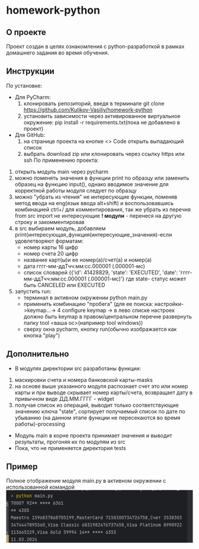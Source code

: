 # homework-python
## О проекте
Проект создан в целях ознакомления с python-разработкой в рамках домашнего задания во время обучения.
## Инструкции
По установке:
  * Для PyCharm:
    1. клонировать репозиторий, введя в терминале git clone https://github.com/Kulikov-Vasiliy/homework-python
    2. установить зависимости через активированное виртуальное окружение: pip install -r requirements.txt(пока не добавлено в проект)
  * Для GitHub:
    1. на странице проекта на кнопке <> Code открыть выпадающий список
    2. выбрать download zip или клонировать через ссылку https или ssh
По применению проекта:
1. открыть модуль main через pycharm
2. можно поменять значения в функции print по образцу или заменить образец на функцию input(), однако вводимое значение для корректной работы модуля следует по образцу
3. можно "убрать из чтения" не интересующие функции, поменяв метод ввода на eng(язык ввода alt+shift) и воспользовавшись комбинацией ctrl+/ для комментирования, так же убрать из перечня from src import не интересующие **! модули** - перенеся на другую строку и закомментировав
4. в src выбираем модуль, добавляем print(интересующая_функция(интересующие_значения)-если удовлетворяют форматам:
   * номер карты 16 цифр
   * номер счета 20 цифр
   * название карт(ы)и ее номер(а)/счет(а) и номер(а)
   * дата гггг-мм-ддТчч:мм:сс.000001 (.000001-мс)
   * список словарей {{'id': 41428829, 'state': 'EXECUTED', 'date': 'гггг-мм-ддТчч:мм:сс.000001 (.000001-мс)'} где state- статус может быть CANCELED или EXECUTED
5. запустить run:
   - терминал в активном окружении python main.py
   - применить комбинацию "пробега" (для ее поиска: настройки->keymap...-> 4 configure keymap -> в лево списке настроек должно быть keymap в правом/центральном перечне развернуть папку tool <ваша ос>(например tool windows))
   - сверху окна pycharm, кнопку run(обычно изображается как кнопка "play")
## Дополнительно
* В модулях директории src разработаны функции:
1. маскировки счета и номера банковской карты-masks
2. на основе выше указанного модуля распознает счет это или номер карты и при выводе скрывает номер карты/счета, возвращает дату в привычном виде ДД.ММ.ГГГГ - widget
3. получая список из операций, выводит только соответствующие значению ключа "state", сортирует получаемый список по дате по убыванию (на данном этапе функции не пересекаются во время работы)-processing
* Модуль main в корне проекта принимает значения и выводит результаты, прогоняя их по модулям из src
* Пока, что не применяется директория tests
## Пример
Полное отображение модуля main.py в активном окружении с использованной командой 
![img.png](img.png)

